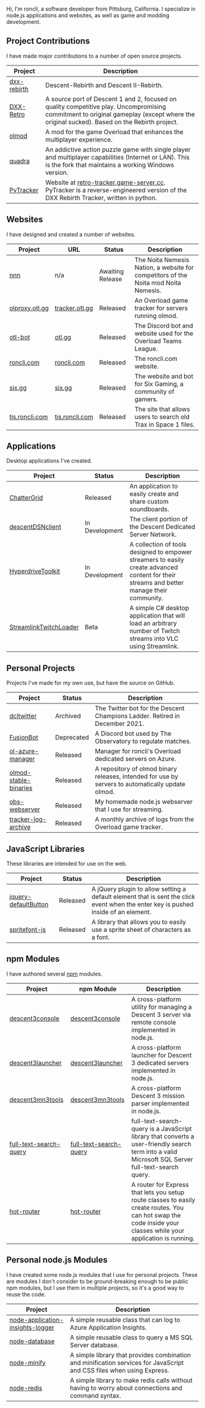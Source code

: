 Hi, I'm roncli, a software developer from Pittsburg, California.  I specialize in node.js applications and websites, as well as game and modding development.

## Project Contributions
I have made major contributions to a number of open source projects.

| Project | Description |
|---|---|
| [dxx-rebirth](https://github.com/dxx-rebirth/dxx-rebirth) | Descent-Rebirth and Descent II-Rebirth. |
| [DXX-Retro](https://github.com/CDarrow/DXX-Retro) | A source port of Descent 1 and 2, focused on quality competitive play. Uncompromising commitment to original gameplay (except where the original sucked). Based on the Rebirth project. |
| [olmod](https://github.com/overload-development-community/olmod) | A mod for the game Overload that enhances the multiplayer experience. |
| [quadra](https://github.com/roncli/quadra) | An addictive action puzzle game with single player and multiplayer capabilities (Internet or LAN). This is the fork that maintains a working Windows version. |
| [PyTracker](https://github.com/PuDLeZ/PyTracker) | Website at [retro-tracker.game-server.cc](http://retro-tracker.game-server.cc/). PyTracker is a reverse-engineered version of the DXX Rebirth Tracker, written in python. |

## Websites
I have designed and created a number of websites.

| Project | URL | Status | Description |
|---|---|---|---|
| [nnn](https://github.com/roncli/nnn) | n/a | Awaiting Release | The Noita Nemesis Nation, a website for competitors of the Noita mod Noita Nemesis. |
| [olproxy.otl.gg](https://github.com/overload-development-community/olproxy.otl.gg) | [tracker.otl.gg](https://tracker.otl.gg) | Released | An Overload game tracker for servers running olmod. |
| [otl-bot](https://github.com/overload-development-community/otl-bot) | [otl.gg](https://otl.gg) | Released | The Discord bot and website used for the Overload Teams League. |
| [roncli.com](https://github.com/roncli/roncli.com) | [roncli.com](https://roncli.com) | Released | The roncli.com website. |
| [six.gg](https://github.com/roncli/six.gg) | [six.gg](https://six.gg) | Released | The website and bot for Six Gaming, a community of gamers. |
| [tis.roncli.com](https://github.com/roncli/tis.roncli.com) | [tis.roncli.com](https://tis.roncli.com) | Released | The site that allows users to search old Trax in Space 1 files. |

## Applications
Desktop applications I've created.

| Project | Status | Description |
|---|---|---|
| [ChatterGrid](https://github.com/roncli/ChatterGrid) | Released | An application to easily create and share custom soundboards. |
| [descentDSNclient](https://github.com/roncli/descentDSNclient) | In Development | The client portion of the Descent Dedicated Server Network. |
| [HyperdriveToolkit](https://github.com/roncli/HyperdriveToolkit) | In Development | A collection of tools designed to empower streamers to easily create advanced content for their streams and better manage their community. |
| [StreamlinkTwitchLoader](https://github.com/roncli/StreamlinkTwitchLoader) | Beta | A simple C# desktop application that will load an arbitrary number of Twitch streams into VLC using Streamlink. |

## Personal Projects
Projects I've made for my own use, but have the source on GitHub.

| Project | Status | Description |
|---|---|---|
| [dcltwitter](https://github.com/roncli/dcltwitter) | Archived | The Twitter bot for the Descent Champions Ladder.  Retired in December 2021. |
| [FusionBot](https://github.com/roncli/FusionBot) | Deprecated | A Discord bot used by The Observatory to regulate matches. |
| [ol-azure-manager](https://github.com/overload-development-community) | Released | Manager for roncli's Overload dedicated servers on Azure. |
| [olmod-stable-binaries](https://github.com/overload-development-community/olmod-stable-binaries) | Released | A repository of olmod binary releases, intended for use by servers to automatically update olmod. |
| [obs-webserver](https://github.com/roncli/obs-webserver) | Released | My homemade node.js webserver that I use for streaming. |
| [tracker-log-archive](https://github.com/overload-development-community/tracker-log-archive) | Released | A monthly archive of logs from the Overload game tracker. |

## JavaScript Libraries
These libraries are intended for use on the web.

| Project | Status | Description |
|---|---|---|
| [jquery-defaultButton](https://github.com/roncli/jquery-defaultButton) | Released | A jQuery plugin to allow setting a default element that is sent the click event when the enter key is pushed inside of an element. |
| [spritefont-js](https://github.com/roncli/spritefont-js) | Released | A library that allows you to easily use a sprite sheet of characters as a font. |

## npm Modules
I have authored several [npm](https://npmjs.com) modules.

| Project | npm Module | Description |
|---|---|---|
| [descent3console](https://github.com/roncli/descent3console) | [descent3console](https://www.npmjs.com/package/descent3console) | A cross-platform utility for managing a Descent 3 server via remote console implemented in node.js.
| [descent3launcher](https://github.com/roncli/descent3launcher) | [descent3launcher](https://www.npmjs.com/package/descent3launcher) | A cross-platform launcher for Descent 3 dedicated servers implemented in node.js.
| [descent3mn3tools](https://github.com/roncli/descent3mn3tools) | [descent3mn3tools](https://www.npmjs.com/package/descent3mn3tools) | A cross-platform Descent 3 mission parser implemented in node.js.
| [full-text-search-query](https://github.com/roncli/full-text-search-query) | [full-text-search-query](https://www.npmjs.com/package/full-text-search-query) | full-text-search-query is a JavaScript library that converts a user-friendly search term into a valid Microsoft SQL Server full-text-search query. |
| [hot-router](https://github.com/roncli/hot-router) | [hot-router](https://www.npmjs.com/package/hot-router) | A router for Express that lets you setup route classes to easily create routes. You can hot swap the code inside your classes while your application is running. |

## Personal node.js Modules
I have created some node.js modules that I use for personal projects.  These are modules I don't consider to be ground-breaking enough to be public npm modules, but I use them in multiple projects, so it's a good way to reuse the code.

| Project | Description |
|---|---|
| [node-application-insights-logger](https://github.com/roncli/node-application-insights-logger) | A simple reusable class that can log to Azure Application Insights. |
| [node-database](https://github.com/roncli/node-database) | A simple reusable class to query a MS SQL Server database. |
| [node-minify](https://github.com/roncli/node-minify) | A simple library that provides combination and minification services for JavaScript and CSS files when using Express. |
| [node-redis](https://github.com/roncli/node-redis) | A simple library to make redis calls without having to worry about connections and command syntax. |

